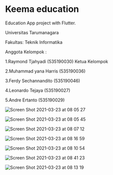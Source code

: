 # Keema education

Education App project with Flutter.

Universitas Tarumanagara 

Fakultas: Teknik Informatika

Anggota Kelompok :

1.Raymond Tjahyadi (535190030) Ketua Kelompok 

2.Muhammad yana Harris (535190036) 

3.Ferdy Sechannandito (535190046) 

4.Leonardo Tejaya (535190027) 

5.Andre Ertanto (535190029)







![Screen Shot 2021-03-23 at 08 05 27](https://user-images.githubusercontent.com/54462152/112088618-be722500-8bc2-11eb-86fc-41c75b3f10aa.png)

![Screen Shot 2021-03-23 at 08 05 45](https://user-images.githubusercontent.com/54462152/112088630-c29e4280-8bc2-11eb-981d-c32b1dcdda18.png)

![Screen Shot 2021-03-23 at 08 07 12](https://user-images.githubusercontent.com/54462152/112088633-c3cf6f80-8bc2-11eb-841d-6f8c9c5d16af.png)

![Screen Shot 2021-03-23 at 08 16 59](https://user-images.githubusercontent.com/54462152/112089406-2ffea300-8bc4-11eb-9484-752d02a5d27e.png)

![Screen Shot 2021-03-23 at 08 10 54](https://user-images.githubusercontent.com/54462152/112089411-32f99380-8bc4-11eb-8e40-01c788ef5d1f.png)

![Screen Shot 2021-03-23 at 08 41 23](https://user-images.githubusercontent.com/54462152/112089430-3bea6500-8bc4-11eb-9f3d-acfd27619194.png)

![Screen Shot 2021-03-23 at 08 13 19](https://user-images.githubusercontent.com/54462152/112089413-34c35700-8bc4-11eb-8438-fd67b3611b8a.png)


